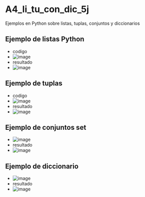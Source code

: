 # A4_li_tu_con_dic_5j
Ejemplos en Python sobre listas, tuplas, conjuntos y diccionarios
## Ejemplo de listas Python
- codigo
- ![image](https://github.com/user-attachments/assets/cefe7e76-c664-491b-93ca-3a86303162c4)
- resultado
- ![image](https://github.com/user-attachments/assets/a7d45b30-9ba7-48f1-8e5f-338621bcd82f)
## Ejemplo de tuplas
- codigo
- ![image](https://github.com/user-attachments/assets/5c4cdc85-b23e-4ffa-9580-ddfed889a455)
- resultado
- ![image](https://github.com/user-attachments/assets/3644c863-02c7-49b9-9e73-6fdf33a96030)
## Ejemplo de conjuntos set
- ![image](https://github.com/user-attachments/assets/1085a94c-83b1-4e89-b7d4-790bd5d174bd)
- resultado
- ![image](https://github.com/user-attachments/assets/f3346c29-22f8-4d45-bdb0-377aa01b037b)
## Ejemplo de diccionario
- ![image](https://github.com/user-attachments/assets/95a9a232-2daf-4110-bd09-8637ba28a016)
- resultado
- ![image](https://github.com/user-attachments/assets/91e504e7-2931-4301-ba50-5f0297fde7d3)
